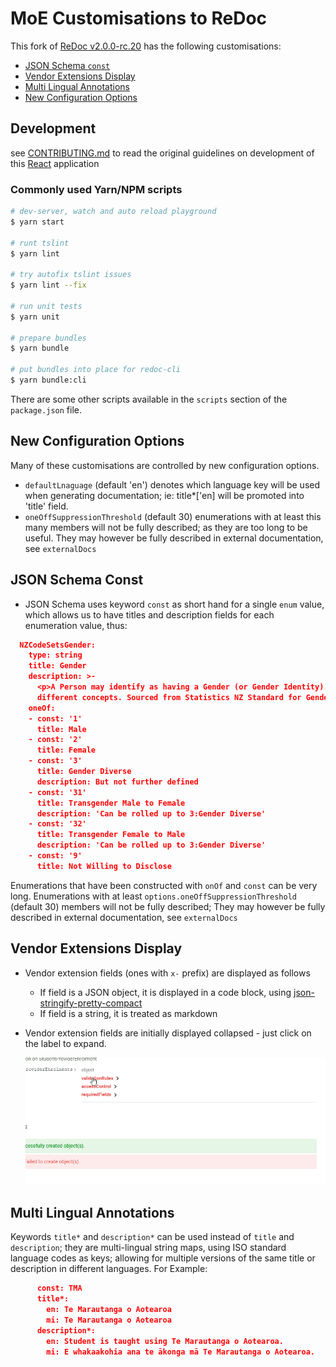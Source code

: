 # MoE Customisations to ReDoc

This fork of [ReDoc v2.0.0-rc.20](https://github.com/Redocly/redoc/tree/v2.0.0-rc.20) has the following customisations:

- [JSON Schema `const`](#json-schema-const)
- [Vendor Extensions Display](#vendor-extensions-display)
- [Multi Lingual Annotations](#multi-lingual-annotations)
- [New Configuration Options](#new-configuration-options)

## Development
see [CONTRIBUTING.md](CONTRIBUTING.md) to read the original guidelines on development of this [React](https://en.wikipedia.org/wiki/React_(web_framework)) application

### Commonly used Yarn/NPM scripts

``` bash
# dev-server, watch and auto reload playground
$ yarn start

# runt tslint
$ yarn lint

# try autofix tslint issues
$ yarn lint --fix

# run unit tests
$ yarn unit

# prepare bundles
$ yarn bundle

# put bundles into place for redoc-cli
$ yarn bundle:cli
```

There are some other scripts available in the `scripts` section of the `package.json` file.

## New Configuration Options

Many of these customisations are controlled by new configuration options.
- `defaultLnaguage`  (default 'en') denotes which language key will be used when generating documentation; ie: title*['en] will be promoted into 'title' field.
- `oneOffSuppressionThreshold` (default 30)  enumerations with at least this many members will not be fully described; as they are too long to be useful.  They may however be fully described in external documentation, see `externalDocs`


## JSON Schema Const
- JSON Schema uses keyword `const` as short hand for a single `enum` value, which allows us to have titles and description fields for each enumeration value, thus:
``` JSON
  NZCodeSetsGender:
    type: string
    title: Gender
    description: >-
      <p>A Person may identify as having a Gender (or Gender Identity). Biological sex and sexual orientation are related but
      different concepts. Sourced from Statistics NZ Standard for Gender Identity</p>
    oneOf:
    - const: '1'
      title: Male
    - const: '2'
      title: Female
    - const: '3'
      title: Gender Diverse
      description: But not further defined
    - const: '31'
      title: Transgender Male to Female
      description: 'Can be rolled up to 3:Gender Diverse'
    - const: '32'
      title: Transgender Female to Male
      description: 'Can be rolled up to 3:Gender Diverse'
    - const: '9'
      title: Not Willing to Disclose
```

Enumerations that have been constructed with `onOf` and `const` can be very long.  Enumerations with  at least `options.oneOffSuppressionThreshold` (default 30) members will not be fully described;  They may however be fully described in external documentation, see `externalDocs`

## Vendor Extensions Display
- Vendor extension fields (ones with `x-` prefix) are displayed as follows
  - If field is a JSON object, it is displayed in a code block, using [json-stringify-pretty-compact](https://www.npmjs.com/package/json-stringify-pretty-compact)
  - If field is a string, it is treated as markdown

- Vendor extension fields are initially displayed collapsed - just click on the label to expand.

  ![](../docs/images/collapsed-extensions-demo.gif)

## Multi Lingual Annotations
Keywords `title*` and `description*` can be used instead of `title` and `description`;  they are multi-lingual string maps, using 
ISO standard language codes as keys; allowing for multiple versions of the same title or description in different languages.  For Example:

``` JSON
      const: TMA
      title*:
        en: Te Marautanga o Aotearoa
        mi: Te Marautanga o Aotearoa
      description*:
        en: Student is taught using Te Marautanga o Aotearoa.
        mi: E whakaakohia ana te ākonga mā Te Marautanga o Aotearoa.
```
